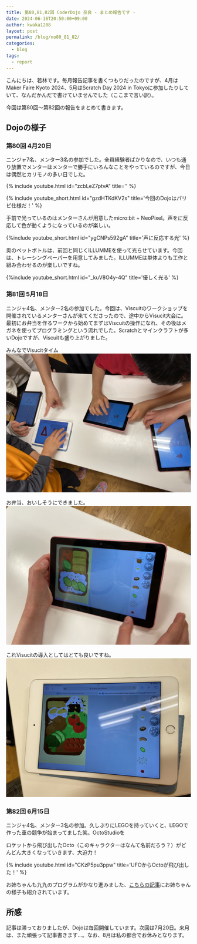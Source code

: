 ```yaml
---
title: 第80,81,82回 CoderDojo 奈良 - まとめ報告です -
date: 2024-06-16T20:50:00+09:00
author: kwaka1208
layout: post
permalink: /blog/no80_81_82/
categories:
  - blog
tags:
  - report
---
```

こんにちは、若林です。毎月報告記事を書くつもりだったのですが、4月はMaker Faire Kyoto 2024、5月はScratch Day 2024 in Tokyoに参加したりしていて、なんだかんだで書けていませんでした（ここまで言い訳）。

今回は第80回〜第82回の報告をまとめて書きます。

## Dojoの様子

### 第80回 4月20日
ニンジャ7名、メンター3名の参加でした。全員経験者ばかりなので、いつも通り放置でメンターはメンターで勝手にいろんなことをやっているのですが、今日は偶然ヒカリモノの多い日でした。

{% include youtube.html id="zcbLeZ7ptvA" title='' %}

{% include youtube_short.html id="gzdHTKdKV2s" title='今回のDojoはパリピ仕様だ！' %}

手前で光っているのはメンターさんが用意したmicro:bit + NeoPixel。声をに反応して色が動くようになっているのが楽しい。

{%include youtube_short.html id="ygCNPs592gA" title='声に反応する光' %}

奥のペットボトルは、前回と同じくILLUMMEを使って光らせています。今回は、トレーシングペーパーを用意してみました。ILLUMMEは単体よりも工作と組み合わせるのが楽しいですね。

{%include youtube_short.html id="_kuV8O4y-4Q" title='優しく光る' %}

### 第81回 5月18日
ニンジャ4名、メンター2名の参加でした。今回は、Viscuitのワークショップを開催されているメンターさんが来てくださったので、途中からVisucit大会に。最初にお弁当を作るワークから始めてまずはViscuitの操作になれ、その後はメガネを使ってプログラミングという流れでした。Scratchとマインクラフトが多いDojoですが、Viscuitも盛り上がりました。

みんなでVisucitタイム
![](/assets/images/2024/05/viscuit03.jpg)

お弁当、おいしそうにできました。
![](/assets/images/2024/05/viscuit01.jpg)

これVisucitの導入としてはとても良いですね。
![](/assets/images/2024/05/viscuit02.jpg)

### 第82回 6月15日
ニンジャ4名、メンター3名の参加。久しぶりにLEGOを持っていくと、LEGOで作った車の競争が始まってました笑。OctoStudioを

ロケットから飛び出したOcto（このキャラクターはなんて名前だろう？）がどんどん大きくなっていきます、大迫力！

{% include youtube.html id="CKzP5pu3ppw" title='UFOからOctoが飛び出した！' %}

お姉ちゃんも九九のプログラムがかなり進みました、[こちらの記事](/blog/CoderDojoNara_20240615)にお姉ちゃんの様子も紹介されています。

## 所感
記事は滞っておりましたが、Dojoは毎回開催しています。次回は7月20日。来月は、また頑張って記事書きます...。なお、8月は私の都合でお休みとなります。